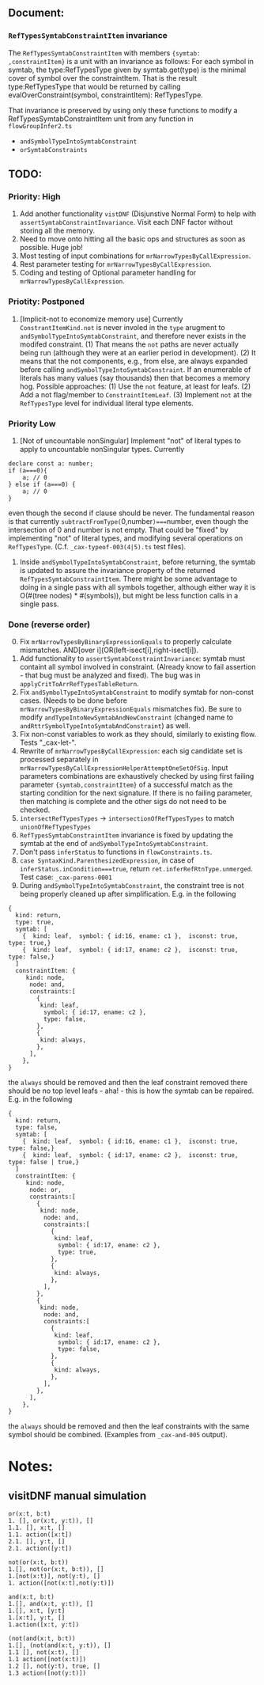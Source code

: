 

## Document:

### `RefTypesSymtabConstraintItem` invariance

The `RefTypesSymtabConstraintItem` with members `{symtab: ,constraintItem}` is a unit with an invariance as follows:
For each symbol in symtab, the type:RefTypesType given by symtab.get(type) is the minimal cover of symbol
over the constraintItem.  That is the result type:RefTypesType that would be returned by calling evalOverConstraint(symbol, constraintItem): RefTypesType.

That invariance is preserved by using only these functions to modify a RefTypesSymtabConstraintItem unit from any function in `flowGroupInfer2.ts`
- `andSymbolTypeIntoSymtabConstraint`
- `orSymtabConstraints`

## TODO:

### Priority: High

1. Add another functionality `vistDNF` (Disjunstive Normal Form) to help with `assertSymtabConstraintInvariance`.  Visit each DNF factor without storing all the memory.
1. Need to move onto hitting all the basic ops and structures as soon as possible. Huge job!
1. Most testing of input combinations for `mrNarrowTypesByCallExpression`.
1. Rest parameter testing for `mrNarrowTypesByCallExpression`.
1. Coding and testing of Optional parameter handling for `mrNarrowTypesByCallExpression`.

### Priotity: Postponed

1. [Implicit-not to economize memory use] Currently `ConstrantItemKind.not` is never involed in the `type` arugment to `andSymbolTypeIntoSymtabConstraint`, and therefore never exists in the modifed constraint.  (1) That means the `not` paths are never actually being run (although they were at an earlier period in development).  (2) It means that the not components, e.g., from else, are always expanded before calling `andSymbolTypeIntoSymtabConstraint`.  If an enumerable of literals has many values (say thousands) then that becomes a memory hog. Possible approaches: (1) Use the `not` feature, at least for leafs. (2) Add a not flag/member to `ConstraintItemLeaf`. (3) Implement `not` at the `RefTypesType` level for individual literal type elements.

### Priority Low

1. [Not of uncountable nonSingular] Implement "not" of literal types to apply to uncountable nonSingular types.
Currently
```
declare const a: number;
if (a===0){
    a; // 0
} else if (a===0) {
    a; // 0
}
```
even though the second if clause should be never.  The fundamental reason is that currently
`subtractFromType(`0,number`)===`number, even though the intersection of 0 and number is not empty.
That could be "fixed" by implementing "not" of literal types, and modifying several operations on `RefTypesType`.
(C.f. `_cax-typeof-003(4|5).ts` test files).

1. Inside `andSymbolTypeIntoSymtabConstraint`, before returning, the symtab is updated to assure the invariance property of the returned `RefTypesSymtabConstraintItem`.  There might be some advantage to doing in a single pass with all symbols together, although
either way it is O(#(tree nodes) * #(symbols)), but might be less function calls in a single pass.


### Done (reverse order)

0. Fix `mrNarrowTypesByBinaryExpressionEquals` to properly calculate mismatches. AND[over i](OR(left-isect[i],right-isect[i]).
0. Add functionality to `assertSymtabConstraintInvariance`: symtab must containt all symbol involved in constraint. (Already know to fail assertion - that bug must be analyzed and fixed). The bug was in `applyCritToArrRefTypesTableReturn`.
0. Fix `andSymbolTypeIntoSymtabConstraint` to modify symtab for non-const cases. (Needs to be done before `mrNarrowTypesByBinaryExpressionEquals` mismatches fix).  Be sure to modify `andTypeIntoNewSymtabAndNewConstraint` (changed name to `andRttrSymbolTypeIntoSymtabAndConstraint`) as well.
0. Fix non-const variables to work as they should, similarly to existing flow.  Tests "_cax-let-".
0. Rewrite of `mrNarrowTypesByCallExpression`:  each sig candidate set is processed separately in `mrNarrowTypesByCallExpressionHelperAttemptOneSetOfSig`.  Input parameters combinations are exhaustively checked by
using first failing parameter `{symtab,constraintItem}` of a successful match as the starting condition for the next signature.  If there is
no failing parameter, then matching is complete and the other sigs do not need to be checked.
0. `intersectRefTypesTypes` -> `intersectionOfRefTypesTypes` to match `unionOfRefTypesTypes`
0. `RefTypesSymtabConstraintItem` invariance is fixed by updating the symtab at the end of `andSymbolTypeIntoSymtabConstraint`.
0. Don't pass `inferStatus` to functions in `flowConstraints.ts`.
0. `case SyntaxKind.ParenthesizedExpression`, in case of `inferStatus.inCondition===true`, return `ret.inferRefRtnType.unmerged`. Test case: `_cax-parens-0001`
0. During `andSymbolTypeIntoSymtabConstraint`, the constraint tree is not being properly cleaned up after simplification.
E.g. in the following
```
{
  kind: return,
  type: true,
  symtab: [
    {  kind: leaf,  symbol: { id:16, ename: c1 },  isconst: true,  type: true,}
    {  kind: leaf,  symbol: { id:17, ename: c2 },  isconst: true,  type: false,}
  ]
  constraintItem: {
     kind: node,
      node: and,
      constraints:[
        {
         kind: leaf,
          symbol: { id:17, ename: c2 },
          type: false,
        },
        {
         kind: always,
        },
      ],
    },
}
```
the `always` should be removed and then the leaf constraint removed there should be no top level leafs - aha! - this is how the symtab can be repaired.
E.g. in the following
```
{
  kind: return,
  type: false,
  symtab: [
    {  kind: leaf,  symbol: { id:16, ename: c1 },  isconst: true,  type: false,}
    {  kind: leaf,  symbol: { id:17, ename: c2 },  isconst: true,  type: false | true,}
  ]
  constraintItem: {
     kind: node,
      node: or,
      constraints:[
        {
         kind: node,
          node: and,
          constraints:[
            {
             kind: leaf,
              symbol: { id:17, ename: c2 },
              type: true,
            },
            {
             kind: always,
            },
          ],
        },
        {
         kind: node,
          node: and,
          constraints:[
            {
             kind: leaf,
              symbol: { id:17, ename: c2 },
              type: false,
            },
            {
             kind: always,
            },
          ],
        },
      ],
    },
}
```
the `always` should be removed and then the leaf constraints with the same symbol should be combined.
(Examples from `_cax-and-005` output).


# Notes:

## visitDNF manual simulation

```
or(x:t, b:t)
1. [], or(x:t, y:t)), []
1.1. [], x:t, []
1.1. action([x:t])
2.1. [], y:t, []
2.1. action([y:t])
```

```
not(or(x:t, b:t))
1.[], not(or(x:t, b:t)), []
1.[not(x:t)], not(y:t), []
1. action([not(x:t),not(y:t)])

```

```
and(x:t, b:t)
1.[], and(x:t, y:t)), []
1.[], x:t, [y:t]
1.[x:t], y:t, []
1.action([x:t, y:t])
```

```
(not(and(x:t, b:t))
1.[], (not(and(x:t, y:t)), []
1.1 [], not(x:t), []
1.1 action([not(x:t)])
1.2 [], not(y:t), true, []
1.3 action([not(y:t)])
```

